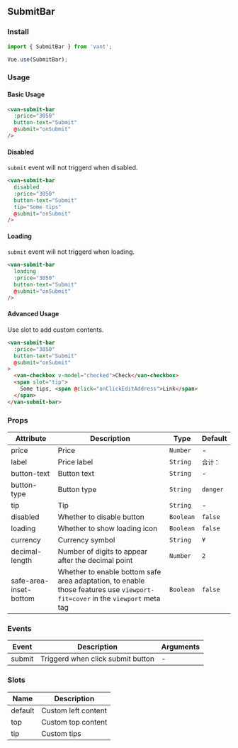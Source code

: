 ## SubmitBar

### Install
``` javascript
import { SubmitBar } from 'vant';

Vue.use(SubmitBar);
```

### Usage

#### Basic Usage

```html
<van-submit-bar
  :price="3050"
  button-text="Submit"
  @submit="onSubmit"
/>
```

#### Disabled
`submit` event will not triggerd when disabled.

```html
<van-submit-bar
  disabled
  :price="3050"
  button-text="Submit"
  tip="Some tips"
  @submit="onSubmit"
/>
```

#### Loading
`submit` event will not triggerd when loading.

```html
<van-submit-bar
  loading
  :price="3050"
  button-text="Submit"
  @submit="onSubmit"
/>
```

#### Advanced Usage
Use slot to add custom contents.

```html
<van-submit-bar
  :price="3050"
  button-text="Submit"
  @submit="onSubmit"
>
  <van-checkbox v-model="checked">Check</van-checkbox>
  <span slot="tip">
    Some tips, <span @click="onClickEditAddress">Link</span>
  </span>
</van-submit-bar>
```

### Props

| Attribute | Description | Type | Default |
|------|------|------|------|
| price | Price |  `Number` | - |
| label | Price label |  `String` | `合计：` |
| button-text | Button text | `String` | - |
| button-type | Button type |  `String` | `danger` |
| tip | Tip |  `String` | - |
| disabled | Whether to disable button |  `Boolean` | `false` |
| loading | Whether to show loading icon |  `Boolean` | `false` |
| currency | Currency symbol |  `String` | `¥` |
| decimal-length | Number of digits to appear after the decimal point | `Number` | `2` |
| safe-area-inset-bottom | Whether to enable bottom safe area adaptation, to enable those features use `viewport-fit=cover` in the `viewport` meta tag | `Boolean` | `false` |

### Events

| Event | Description | Arguments |
|------|------|------|
| submit | Triggerd when click submit button | - |

### Slots

| Name | Description |
|------|------|
| default | Custom left content |
| top | Custom top content |
| tip | Custom tips |
